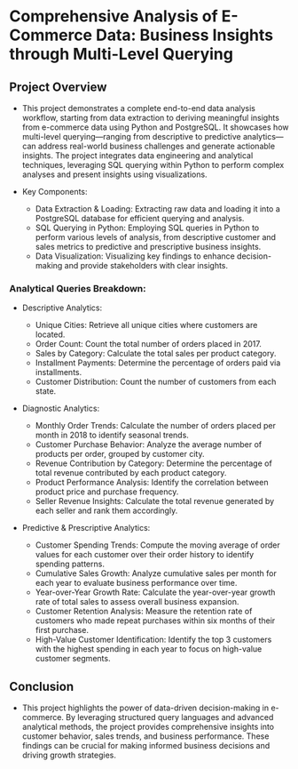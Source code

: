 # Comprehensive Analysis of E-Commerce Data: Business Insights through Multi-Level Querying

## Project Overview

- This project demonstrates a complete end-to-end data analysis workflow, starting from data extraction to deriving meaningful insights from e-commerce data using Python and PostgreSQL. It showcases how multi-level querying—ranging from descriptive to predictive analytics—can address real-world business challenges and generate actionable insights. The project integrates data engineering and analytical techniques, leveraging SQL querying within Python to perform complex analyses and present insights using visualizations.

- Key Components:
  - Data Extraction & Loading: Extracting raw data and loading it into a PostgreSQL database for efficient querying and analysis.
  - SQL Querying in Python: Employing SQL queries in Python to perform various levels of analysis, from descriptive customer and sales metrics to predictive and prescriptive business insights.
  - Data Visualization: Visualizing key findings to enhance decision-making and provide stakeholders with clear insights.

### Analytical Queries Breakdown:
- Descriptive Analytics:

    - Unique Cities: Retrieve all unique cities where customers are located.
    - Order Count: Count the total number of orders placed in 2017.
    - Sales by Category: Calculate the total sales per product category.
    - Installment Payments: Determine the percentage of orders paid via installments.
    - Customer Distribution: Count the number of customers from each state.

- Diagnostic Analytics:

    - Monthly Order Trends: Calculate the number of orders placed per month in 2018 to identify seasonal trends.
    - Customer Purchase Behavior: Analyze the average number of products per order, grouped by customer city.
    - Revenue Contribution by Category: Determine the percentage of total revenue contributed by each product category.
    - Product Performance Analysis: Identify the correlation between product price and purchase frequency.
    - Seller Revenue Insights: Calculate the total revenue generated by each seller and rank them accordingly.

- Predictive & Prescriptive Analytics:

    - Customer Spending Trends: Compute the moving average of order values for each customer over their order history to identify spending patterns.
    - Cumulative Sales Growth: Analyze cumulative sales per month for each year to evaluate business performance over time.
    - Year-over-Year Growth Rate: Calculate the year-over-year growth rate of total sales to assess overall business expansion.
    - Customer Retention Analysis: Measure the retention rate of customers who made repeat purchases within six months of their first purchase.
    - High-Value Customer Identification: Identify the top 3 customers with the highest spending in each year to focus on high-value customer segments.

## Conclusion
- This project highlights the power of data-driven decision-making in e-commerce. By leveraging structured query languages and advanced analytical methods, the project provides comprehensive insights into customer behavior, sales trends, and business performance. These findings can be crucial for making informed business decisions and driving growth strategies.
